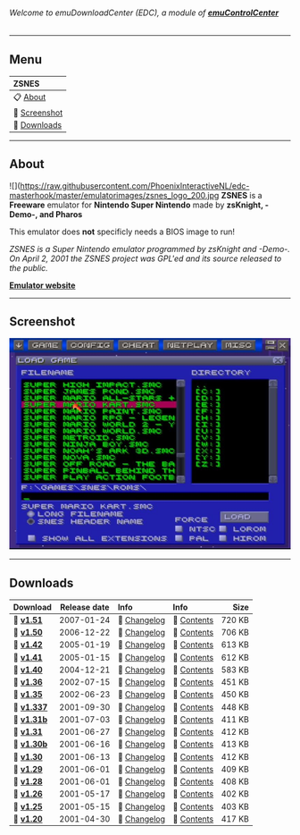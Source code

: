 ###### Welcome to emuDownloadCenter (EDC), a module of [**emuControlCenter**](https://github.com/PhoenixInteractiveNL/emuControlCenter/wiki)
***
## Menu
| **ZSNES** |
|:---------|
| :clipboard: [About](#about) |
| :sunrise: [Screenshot](#screenshot) |
| :floppy_disk: [Downloads](#downloads) |
***
## About
![](https://raw.githubusercontent.com/PhoenixInteractiveNL/edc-masterhook/master/emulatorimages/zsnes_logo_200.jpg
**ZSNES** is a **Freeware** emulator for **Nintendo Super Nintendo** made by **zsKnight, -Demo-, and Pharos**

This emulator does **not** specificly needs a BIOS image to run!

_ZSNES is a Super Nintendo emulator programmed by zsKnight and -Demo-. On April 2, 2001 the ZSNES project was GPL'ed and its source released to the public._

[**Emulator website**](http://www.zsnes.com/)
***
## Screenshot
![](https://raw.githubusercontent.com/PhoenixInteractiveNL/edc-masterhook/master/downloadhooks/zsnes/zsnes_screen.jpg)
***
## Downloads
| Download | Release date  | Info       | Info       | Size       |
|:---------|:-------------:|:-----------|:-----------|-----------:|
| :floppy_disk: [**v1.51**](https://github.com/PhoenixInteractiveNL/edc-repo0001/raw/master/zsnes/1.51.7z) | 2007-01-24 | :page_facing_up: [Changelog](https://github.com/PhoenixInteractiveNL/edc-repo0001/blob/master/zsnes/1.51_changelog.txt) | :mag_right: [Contents](https://github.com/PhoenixInteractiveNL/edc-repo0001/blob/master/zsnes/1.51_contents.txt) | 720 KB |
| :floppy_disk: [**v1.50**](https://github.com/PhoenixInteractiveNL/edc-repo0001/raw/master/zsnes/1.50.7z) | 2006-12-22 | :page_facing_up: [Changelog](https://github.com/PhoenixInteractiveNL/edc-repo0001/blob/master/zsnes/1.50_changelog.txt) | :mag_right: [Contents](https://github.com/PhoenixInteractiveNL/edc-repo0001/blob/master/zsnes/1.50_contents.txt) | 706 KB |
| :floppy_disk: [**v1.42**](https://github.com/PhoenixInteractiveNL/edc-repo0001/raw/master/zsnes/1.42.7z) | 2005-01-19 | :page_facing_up: [Changelog](https://github.com/PhoenixInteractiveNL/edc-repo0001/blob/master/zsnes/1.42_changelog.txt) | :mag_right: [Contents](https://github.com/PhoenixInteractiveNL/edc-repo0001/blob/master/zsnes/1.42_contents.txt) | 613 KB |
| :floppy_disk: [**v1.41**](https://github.com/PhoenixInteractiveNL/edc-repo0001/raw/master/zsnes/1.41.7z) | 2005-01-15 | :page_facing_up: [Changelog](https://github.com/PhoenixInteractiveNL/edc-repo0001/blob/master/zsnes/1.41_changelog.txt) | :mag_right: [Contents](https://github.com/PhoenixInteractiveNL/edc-repo0001/blob/master/zsnes/1.41_contents.txt) | 612 KB |
| :floppy_disk: [**v1.40**](https://github.com/PhoenixInteractiveNL/edc-repo0001/raw/master/zsnes/1.40.7z) | 2004-12-21 | :page_facing_up: [Changelog](https://github.com/PhoenixInteractiveNL/edc-repo0001/blob/master/zsnes/1.40_changelog.txt) | :mag_right: [Contents](https://github.com/PhoenixInteractiveNL/edc-repo0001/blob/master/zsnes/1.40_contents.txt) | 583 KB |
| :floppy_disk: [**v1.36**](https://github.com/PhoenixInteractiveNL/edc-repo0001/raw/master/zsnes/1.36.7z) | 2002-07-15 | :page_facing_up: [Changelog](https://github.com/PhoenixInteractiveNL/edc-repo0001/blob/master/zsnes/1.36_changelog.txt) | :mag_right: [Contents](https://github.com/PhoenixInteractiveNL/edc-repo0001/blob/master/zsnes/1.36_contents.txt) | 451 KB |
| :floppy_disk: [**v1.35**](https://github.com/PhoenixInteractiveNL/edc-repo0001/raw/master/zsnes/1.35.7z) | 2002-06-23 | :page_facing_up: [Changelog](https://github.com/PhoenixInteractiveNL/edc-repo0001/blob/master/zsnes/1.35_changelog.txt) | :mag_right: [Contents](https://github.com/PhoenixInteractiveNL/edc-repo0001/blob/master/zsnes/1.35_contents.txt) | 450 KB |
| :floppy_disk: [**v1.337**](https://github.com/PhoenixInteractiveNL/edc-repo0001/raw/master/zsnes/1.337.7z) | 2001-09-30 | :page_facing_up: [Changelog](https://github.com/PhoenixInteractiveNL/edc-repo0001/blob/master/zsnes/1.337_changelog.txt) | :mag_right: [Contents](https://github.com/PhoenixInteractiveNL/edc-repo0001/blob/master/zsnes/1.337_contents.txt) | 448 KB |
| :floppy_disk: [**v1.31b**](https://github.com/PhoenixInteractiveNL/edc-repo0001/raw/master/zsnes/1.31b.7z) | 2001-07-03 | :page_facing_up: [Changelog](https://github.com/PhoenixInteractiveNL/edc-repo0001/blob/master/zsnes/1.31b_changelog.txt) | :mag_right: [Contents](https://github.com/PhoenixInteractiveNL/edc-repo0001/blob/master/zsnes/1.31b_contents.txt) | 411 KB |
| :floppy_disk: [**v1.31**](https://github.com/PhoenixInteractiveNL/edc-repo0001/raw/master/zsnes/1.31.7z) | 2001-06-27 | :page_facing_up: [Changelog](https://github.com/PhoenixInteractiveNL/edc-repo0001/blob/master/zsnes/1.31_changelog.txt) | :mag_right: [Contents](https://github.com/PhoenixInteractiveNL/edc-repo0001/blob/master/zsnes/1.31_contents.txt) | 412 KB |
| :floppy_disk: [**v1.30b**](https://github.com/PhoenixInteractiveNL/edc-repo0001/raw/master/zsnes/1.30b.7z) | 2001-06-16 | :page_facing_up: [Changelog](https://github.com/PhoenixInteractiveNL/edc-repo0001/blob/master/zsnes/1.30b_changelog.txt) | :mag_right: [Contents](https://github.com/PhoenixInteractiveNL/edc-repo0001/blob/master/zsnes/1.30b_contents.txt) | 413 KB |
| :floppy_disk: [**v1.30**](https://github.com/PhoenixInteractiveNL/edc-repo0001/raw/master/zsnes/1.30.7z) | 2001-06-13 | :page_facing_up: [Changelog](https://github.com/PhoenixInteractiveNL/edc-repo0001/blob/master/zsnes/1.30_changelog.txt) | :mag_right: [Contents](https://github.com/PhoenixInteractiveNL/edc-repo0001/blob/master/zsnes/1.30_contents.txt) | 412 KB |
| :floppy_disk: [**v1.29**](https://github.com/PhoenixInteractiveNL/edc-repo0001/raw/master/zsnes/1.29.7z) | 2001-06-01 | :page_facing_up: [Changelog](https://github.com/PhoenixInteractiveNL/edc-repo0001/blob/master/zsnes/1.29_changelog.txt) | :mag_right: [Contents](https://github.com/PhoenixInteractiveNL/edc-repo0001/blob/master/zsnes/1.29_contents.txt) | 409 KB |
| :floppy_disk: [**v1.28**](https://github.com/PhoenixInteractiveNL/edc-repo0001/raw/master/zsnes/1.28.7z) | 2001-06-01 | :page_facing_up: [Changelog](https://github.com/PhoenixInteractiveNL/edc-repo0001/blob/master/zsnes/1.28_changelog.txt) | :mag_right: [Contents](https://github.com/PhoenixInteractiveNL/edc-repo0001/blob/master/zsnes/1.28_contents.txt) | 408 KB |
| :floppy_disk: [**v1.26**](https://github.com/PhoenixInteractiveNL/edc-repo0001/raw/master/zsnes/1.26.7z) | 2001-05-17 | :page_facing_up: [Changelog](https://github.com/PhoenixInteractiveNL/edc-repo0001/blob/master/zsnes/1.26_changelog.txt) | :mag_right: [Contents](https://github.com/PhoenixInteractiveNL/edc-repo0001/blob/master/zsnes/1.26_contents.txt) | 402 KB |
| :floppy_disk: [**v1.25**](https://github.com/PhoenixInteractiveNL/edc-repo0001/raw/master/zsnes/1.25.7z) | 2001-05-15 | :page_facing_up: [Changelog](https://github.com/PhoenixInteractiveNL/edc-repo0001/blob/master/zsnes/1.25_changelog.txt) | :mag_right: [Contents](https://github.com/PhoenixInteractiveNL/edc-repo0001/blob/master/zsnes/1.25_contents.txt) | 403 KB |
| :floppy_disk: [**v1.20**](https://github.com/PhoenixInteractiveNL/edc-repo0001/raw/master/zsnes/1.20.7z) | 2001-04-30 | :page_facing_up: [Changelog](https://github.com/PhoenixInteractiveNL/edc-repo0001/blob/master/zsnes/1.20_changelog.txt) | :mag_right: [Contents](https://github.com/PhoenixInteractiveNL/edc-repo0001/blob/master/zsnes/1.20_contents.txt) | 417 KB |
